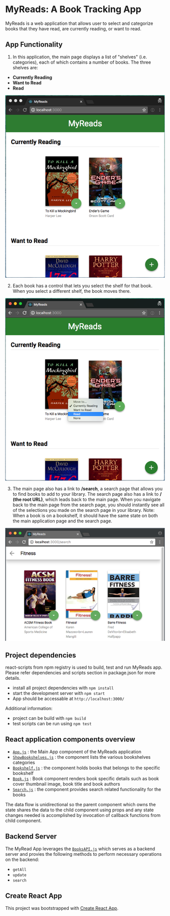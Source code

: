 # MyReads: A Book Tracking App

MyReads is a web application that allows user to select and categorize books that they have read, are currently reading, or want to read.

## App Functionality

1. In this application, the main page displays a list of "shelves" (i.e. categories), each of which contains a number of books. The three shelves are:

* **Currently Reading**
* **Want to Read**
* **Read**

![MyReads App Screen](src/screenshots/load_app_screen.png "app screen")

2. Each book has a control that lets you select the shelf for that book. When you select a different shelf, the book moves there. 

![Bookshelf Changer](src/screenshots/bookshelf_changer.png "bookshelf changer")

3. The main page also has a link to **/search**, a search page that allows you to find books to add to your library. The search page also has a link to **/ (the root URL)**, which leads back to the main page.
When you navigate back to the main page from the search page, you should instantly see all of the selections you made on the search page in your library.
Note: When a book is on a bookshelf, it should have the same state on both the main application page and the search page.

![Search Screen](src/screenshots/search_page.png "search screen")
## Project dependencies

react-scripts from npm registry is used to build, test and run MyReads app.
Please refer dependencies and scripts section in package.json for more details.

* install all project dependencies with `npm install`
* start the development server with `npm start`
* App should be accessable at `http://localhost:3000/`

Additional information:
* project can be build with `npm build`
* test scripts can be run using `npm test`
## React application components overview

* [`App.js`](src/App.js) : the Main App component of the MyReads application
* [`ShowBookshelves.js`](src/ShowBookshelves.js) : the component lists the various bookshelves categories
* [`Bookshelf.js`](src/Bookshelf.js) : the component holds books that belongs to the specific bookshelf
* [`Book.js`](src/Book.js) : Book component renders book specific details such as book    
    cover thumbnail image, book title and book authors
* [`Search.js`](src/Search.js) : the component provides search related functionality for the books

The data flow is unidirectional so the parent component which owns the state shares the data to the child component using props and any state changes needed is accomplished by invocation of callback functions from child component.

## Backend Server

The MyRead App leverages the [`BooksAPI.js`](src/utils/BooksAPI.js) which serves as a backend server 
and provies the following methods to perform necessary operations on the backend:

* `getAll`
* `update`
* `search`

## Create React App

This project was bootstrapped with [Create React App](https://github.com/facebookincubator/create-react-app).